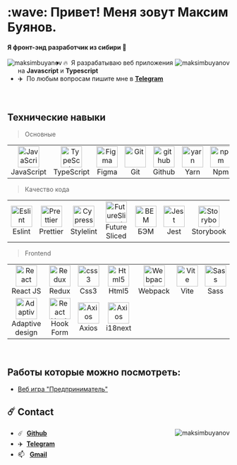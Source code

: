 [//]: # (<style )

[//]: # (    type='text/css'>)

[//]: # (        .img {)

[//]: # (            width: 100%;)

[//]: # (            max-width: 48px;)

[//]: # (            height: auto;)

[//]: # (            max-height: 48px;)

[//]: # (        })

[//]: # (        .img-wrapper {)

[//]: # (            display: flex;)

[//]: # (            align-items: center;)

[//]: # (            justify-content: center;)

[//]: # (            flex-grow: 1;)

[//]: # (            width: 100%;)

[//]: # (        })

[//]: # (        .cell {)

[//]: # (            max-width: 60px;)

[//]: # (            border: 1px solid grey;)

[//]: # (            padding: 15px 10px 15px;)

[//]: # (            display: flex;)

[//]: # (            flex-direction: column;)

[//]: # (            align-items: center;)

[//]: # (            gap: 10px;)

[//]: # (        })

[//]: # (        .text-description {)

[//]: # (            width: 60px;)

[//]: # (            text-align: center;)

[//]: # (            font-size: 12px;)

[//]: # (        })

[//]: # (        .grid {)

[//]: # (            display: grid;)

[//]: # (            grid-auto-flow: column;)

[//]: # (            justify-content: start;)

[//]: # (            margin-bottom: 5px;)

[//]: # (        })

[//]: # (</style>)

<h1 align="left">:wave: Привет! Меня зовут Максим Буянов. </h1>

<h4 align="left">Я фронт-энд разработчик из сибири 🧊</h4>

<a href="#maksimbuyanov-title">
  <img src="https://github-readme-stats.vercel.app/api?username=maksimbuyanov&show_icons=true&theme=react&count_private=true&include_all_commits=true" alt="maksimbuyanov" align="right" />
</a>
<!-- ![](https://komarev.com/ghpvc/?username=maksimbuyanov) -->
<img src="https://komarev.com/ghpvc/?username=maksimbuyanov" alt="maksimbuyanov" align="left" />

- :fire: &nbsp;Я разрабатываю веб приложения на **Javascript** и **Typescript**
- :airplane: &nbsp;По любым вопросам пишите мне в **[Telegram](https://t.me/maksimbuyanov)**

<br>

<h2 align="left" id="maksimbuyanov-stack">Технические навыки</h2>

>  Основные

<table>
<tr>
    <td align="center">
        <a width='48' height='48'  href="#maksimbuyanov-stack">
            <img width='48' height='48'  src="https://upload.wikimedia.org/wikipedia/commons/thumb/9/99/Unofficial_JavaScript_logo_2.svg/1024px-Unofficial_JavaScript_logo_2.svg.png" width="48" height="48" alt="JavaScript" />
        </a>
        <br>
        JavaScript
    </td>
    <td align="center">
        <a width='48' height='48' href="#maksimbuyanov-stack"  >
            <img width='48' height='48' src="https://upload.wikimedia.org/wikipedia/commons/thumb/4/4c/Typescript_logo_2020.svg/1200px-Typescript_logo_2020.svg.png" width="48" height="48" alt="TypeScript" />
        </a>
        <br>
        TypeScript
    </td>
    <td align="center">
        <a width='48' height='48' href="#maksimbuyanov-stack"  >
            <img width='48' height='48' src="https://upload.wikimedia.org/wikipedia/commons/3/33/Figma-logo.svg" alt="Figma" />
        </a>
        <br>
        Figma
    </td>
    <td align="center">
        <a width='48' height='48' href="#maksimbuyanov-stack" >
            <img width='48' height='48' src="https://upload.wikimedia.org/wikipedia/commons/thumb/3/3f/Git_icon.svg/1200px-Git_icon.svg.png" alt="Git" />
        </a>
        <br>
        Git
    </td>
    <td align="center">
        <a width='48' height='48' href="#maksimbuyanov-stack" >
            <img width='48' height='48' src="https://docs.github.com/assets/cb-803/images/site/favicon.svg" alt="github" />
        </a>
        <br align="center">
        Github
    </td>
    <td align="center">
        <a width='48' height='48' href="#maksimbuyanov-stack" >
            <img width='48' height='48' src="https://brandeps.com/icon-download/Y/Yarn-icon-vector-03.svg" alt="yarn" />
        </a>
        <br>
        Yarn
    </td>
    <td align="center">
        <a width='48' height='48' href="#maksimbuyanov-stack" >
            <img width='48' height='48' src="https://brandeps.com/icon-download/N/Npm-icon-vector-05.svg" alt="npm" />
        </a>
        <br>
        Npm
    </td>
</tr>
</table>

>  Качество кода
<table>
<tr>
    <td align="center">
        <a width='48' height='48' href="#maksimbuyanov-stack">
            <img width='48' height='48' src="https://brandeps.com/icon-download/E/Eslint-icon-vector-02.svg" alt="Eslint" />
        </a>
        <br>Eslint
    </td>
    <td align="center">
        <a width='48' height='48' href="#maksimbuyanov-stack">
            <img width='48' height='48' src="https://brandeps.com/icon-download/P/Prettier-icon-vector-02.svg" alt="Prettier" />
        </a>
        <br>Prettier
    </td>
    <td align="center">
        <a width='48' height='48' href="#maksimbuyanov-stack" >
            <img width='48' height='48' src="https://brandeps.com/logo-download/S/Stylelint-logo-vector-01.svg" alt="Cypress" />
        </a>
        <br>Stylelint
    </td>
    <td align="center">
        <a width='48' height='48' href="#maksimbuyanov-stack" >
            <img width='48' height='48' src="https://feature-sliced.design/img/brand/logo-square.png"  alt="FutureSliced" />
        </a>
        <br>Future Sliced
    </td>
    <td align="center">
        <a width='48' height='48' href="#maksimbuyanov-stack" >
            <img width='48' height='48' src="https://cdn.worldvectorlogo.com/logos/bem.svg"  alt="BEM" />
        </a>
        <br>БЭМ
    </td>
    <td align="center">
        <a width='48' height='48' href="#maksimbuyanov-stack" >
            <img width='48' height='48' src="https://brandeps.com/icon-download/J/Jest-icon-vector-02.svg"  alt="Jest" />
        </a>
        <br> Jest
    </td>
    <td align="center">
        <a width='48' height='48' href="#maksimbuyanov-stack" >
            <img width='48' height='48' src="https://brandeps.com/icon-download/S/Storybook-icon-vector-02.svg" alt="Storybook" />
        </a>
        <br> Storybook
    </td>
</tr>
</table>

>  Frontend

<table>
<tr>
    <td align="center">
        <a width='48' height='48' href="#maksimbuyanov-stack">
            <img width='48' height='48' src="https://upload.wikimedia.org/wikipedia/commons/thumb/a/a7/React-icon.svg/90px-React-icon.svg.png"  alt="React" />
        </a>
        <br>React JS
    </td>
    <td align="center">
        <a width='48' height='48' href="#maksimbuyanov-stack" >
            <img width='48' height='48' src="https://cdn.worldvectorlogo.com/logos/redux.svg" alt="Redux" />
        </a>
        <br> Redux
    </td>
    <td align="center">
        <a width='48' height='48' href="#maksimbuyanov-stack" >
            <img width='48' height='48' src="https://upload.wikimedia.org/wikipedia/commons/6/62/CSS3_logo.svg" alt="css3" />
        </a>
        <br> Css3
    </td>
    <td align="center">
        <a width='48' height='48' href="#maksimbuyanov-stack">
            <img width='48' height='48' src="https://upload.wikimedia.org/wikipedia/commons/thumb/6/61/HTML5_logo_and_wordmark.svg/80px-HTML5_logo_and_wordmark.svg.png" alt="Html5" />
        </a>
        <br> Html5
    </td>
    <td align="center">
        <a width='48' height='48' href="#maksimbuyanov-stack" >
            <img width='48' height='48' src="https://brandeps.com/icon-download/W/Webpack-icon-vector-02.svg" alt="Webpack" />
        </a>
        <br> Webpack
    </td>
    <td align="center">
        <a width='48' height='48' href="#maksimbuyanov-stack" >
            <img width='48' height='48' src="https://vitejs.dev/logo.svg" alt="Vite" />
        </a>
        <br> Vite
    </td>
    <td align="center">
        <a width='48' height='48' href="#maksimbuyanov-stack">
            <img width='48' height='48' src="https://brandeps.com/icon-download/S/Sass-icon-vector-04.svg" alt="Sass" />
        </a>
        <br> Sass
    </td>
</tr>
<tr>
    <td align="center">
        <a width='48' height='48' href="#maksimbuyanov-stack">
            <img width='48' height='48' src="https://cdn.dribbble.com/users/125056/screenshots/1764500/99miles_layout-adaptive_1-4-1.gif" alt="Adaptive design" />
        </a>
        <br> Adaptive design
    </td>
    <td align="center">
        <a width='48' height='48' href="#maksimbuyanov-stack">
            <img width='48' height='48' src="https://avatars.githubusercontent.com/u/53986236?s=200&v=4" alt="React Hook Form" />
        </a>
        <br>Hook Form
    </td>
    <td align="center">
        <a width='48' height='48' href="#maksimbuyanov-stack">
            <img width='48' height='48' src="https://upload.wikimedia.org/wikipedia/commons/d/d1/Axios_%28computer_library%29_logo.svg" alt="Axios" />
        </a>
        <br>Axios
    </td>
    <td align="center">
        <a width='48' height='48' href="#maksimbuyanov-stack">
            <img width='48' height='48' src="https://www.gitbook.com/cdn-cgi/image/width=40,height=40,fit=contain,dpr=1,format=auto/https%3A%2F%2F1143667985-files.gitbook.io%2F~%2Ffiles%2Fv0%2Fb%2Fgitbook-legacy-files%2Fo%2Fspaces%252F-L9iS6Wm2hynS5H9Gj7j%252Favatar.png%3Fgeneration%3D1523462254548780%26alt%3Dmedia" alt="Axios" />
        </a>
        <br>i18next
    </td>

</tr>
</table>



[//]: # (## :package: Packages)

[//]: # (- [name]&#40;link&#41;)

<br>

<h2 align="left" id="maksimbuyanov-stack">Работы которые можно посмотреть:</h2>

* [Веб игра "Предприниматель"](https://maksimbuyanov.github.io/pet/)

## :comet: Contact
<a href="#maksimbuyanov-title">
  <img align="right" src="https://github-readme-stats.vercel.app/api/top-langs?username=maksimbuyanov&show_icons=true&locale=en&layout=compact&theme=react" alt="maksimbuyanov" />
</a>

- :comet: &nbsp;**[Github](https://github.com/maksimbuyanov)**
- :airplane: &nbsp;**[Telegram](https://t.me/maksimbuyanov)**
- :mailbox: &nbsp; <a href="mailto:maksim.buyanov@gmail.com">**Gmail**</a>
<br>
